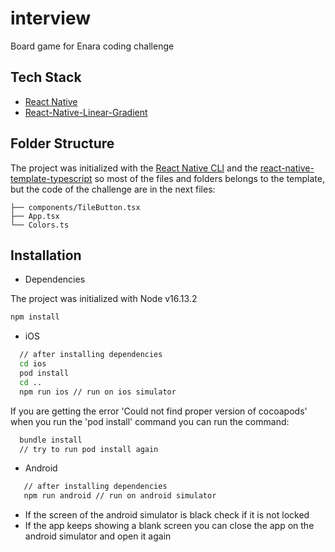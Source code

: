 # interview
Board game for Enara coding challenge

## Tech Stack

- [React Native](https://reactnative.dev)
- [React-Native-Linear-Gradient](https://github.com/react-native-linear-gradient/react-native-linear-gradient)

## Folder Structure

The project was initialized with the [React Native CLI](https://reactnative.dev/docs/environment-setup) and the [react-native-template-typescript](https://github.com/react-native-community/react-native-template-typescript)
so most of the files and folders belongs to the template, but the code of the challenge are in the next files:

    ├── components/TileButton.tsx      
    ├── App.tsx                
    └── Colors.ts

## Installation

- Dependencies
 
 The project was initialized with Node v16.13.2 
 
  ```bash
  npm install
  
  ```

- iOS
```bash  //iOS
  // after installing dependencies  
  cd ios
  pod install
  cd ..
  npm run ios // run on ios simulator
```
If you are getting the error 'Could not find proper version of cocoapods' when you run the 'pod install' command you can run the command:

```bash
  bundle install
  // try to run pod install again
```

- Android

```bash
   // after installing dependencies
   npm run android // run on android simulator
```

- If the screen of the android simulator is black check if it is not locked
- If the app keeps showing a blank screen you can close the app on the android simulator and open it again

